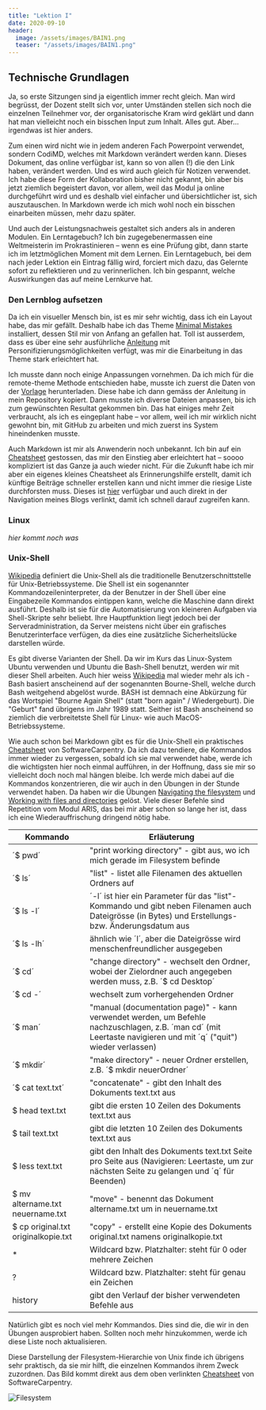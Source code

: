 ```yaml
---
title: "Lektion I"
date: 2020-09-10
header:
  image: /assets/images/BAIN1.png
  teaser: "/assets/images/BAIN1.png"
---
```


## Technische Grundlagen

Ja, so erste Sitzungen sind ja eigentlich immer recht gleich. Man wird begrüsst, der Dozent stellt sich vor, unter Umständen stellen sich noch die einzelnen Teilnehmer vor, der organisatorische Kram wird geklärt und dann hat man vielleicht noch ein bisschen Input zum Inhalt. Alles gut. Aber… irgendwas ist hier anders. 

Zum einen wird nicht wie in jedem anderen Fach Powerpoint verwendet, sondern CodiMD, welches mit Markdown verändert werden kann. Dieses Dokument, das online verfügbar ist, kann so von allen (!) die den Link haben, verändert werden. Und es wird auch gleich für Notizen verwendet. Ich habe diese Form der Kollaboration bisher nicht gekannt, bin aber bis jetzt ziemlich begeistert davon, vor allem, weil das Modul ja online durchgeführt wird und es deshalb viel einfacher und übersichtlicher ist, sich auszutauschen. In Markdown werde ich mich wohl noch ein bisschen einarbeiten müssen, mehr dazu später. 

Und auch der Leistungsnachweis gestaltet sich anders als in anderen Modulen. Ein Lerntagebuch? Ich bin zugegebenermassen eine Weltmeisterin im Prokrastinieren – wenn es eine Prüfung gibt, dann starte ich im letztmöglichen Moment mit dem Lernen. Ein Lerntagebuch, bei dem nach jeder Lektion ein Eintrag fällig wird, forciert mich dazu, das Gelernte sofort zu reflektieren und zu verinnerlichen. Ich bin gespannt, welche Auswirkungen das auf meine Lernkurve hat. 

### Den Lernblog aufsetzen
Da ich ein visueller Mensch bin, ist es mir sehr wichtig, dass ich ein Layout habe, das mir gefällt. Deshalb habe ich das Theme [Minimal Mistakes](https://mmistakes.github.io/minimal-mistakes/) installiert, dessen Stil mir von Anfang an gefallen hat. Toll ist ausserdem, dass es über eine sehr ausführliche [Anleitung]( https://mmistakes.github.io/minimal-mistakes/docs/quick-start-guide/) mit Personifizierungsmöglichkeiten verfügt, was mir die Einarbeitung in das Theme stark erleichtert hat. 

Ich musste dann noch einige Anpassungen vornehmen. Da ich mich für die remote-theme Methode entschieden habe, musste ich zuerst die Daten von der [Vorlage](https://github.com/mmistakes/mm-github-pages-starter) herunterladen. Diese habe ich dann gemäss der Anleitung in mein Repository kopiert. Dann musste ich diverse Dateien anpassen, bis ich zum gewünschten Resultat gekommen bin. Das hat einiges mehr Zeit verbraucht, als ich es eingeplant habe – vor allem, weil ich mir wirklich nicht gewohnt bin, mit GitHub zu arbeiten und mich zuerst ins System hineindenken musste.

Auch Markdown ist mir als Anwenderin noch unbekannt. Ich bin auf ein [Cheatsheet]( https://github.com/adam-p/markdown-here/wiki/Markdown-Cheatsheet) gestossen, das mir den Einstieg aber erleichtert hat – soooo kompliziert ist das Ganze ja auch wieder nicht. Für die Zukunft habe ich mir aber ein eigenes kleines Cheatsheet als Erinnerungshilfe erstellt, damit ich künftige Beiträge schneller erstellen kann und nicht immer die riesige Liste durchforsten muss. Dieses ist [hier](https://leabaechli.github.io/leagabriela/markdown/) verfügbar und auch direkt in der Navigation meines Blogs verlinkt, damit ich schnell darauf zugreifen kann. 

### Linux
*hier kommt noch was*

### Unix-Shell
[Wikipedia](https://de.wikipedia.org/wiki/Unix-Shell) definiert die Unix-Shell als die traditionelle Benutzerschnittstelle für Unix-Betriebssysteme. Die Shell ist ein sogenannter Kommandozeileninterpreter, da der Benutzer  in der Shell über eine Eingabezeile Kommandos eintippen kann, welche die Maschine dann direkt ausführt. Deshalb ist sie für die Automatisierung von kleineren Aufgaben via Shell-Skripte sehr beliebt. Ihre Hauptfunktion liegt jedoch bei der Serveradministration, da Server meistens nicht über ein grafisches Benutzerinterface verfügen, da dies eine zusätzliche Sicherheitslücke darstellen würde. 

Es gibt diverse Varianten der Shell. Da wir im Kurs das Linux-System Ubuntu verwenden und Ubuntu die Bash-Shell benutzt, werden wir mit dieser Shell arbeiten. Auch hier weiss [Wikipedia](https://de.wikipedia.org/wiki/Bash_(Shell)) mal wieder mehr als ich - Bash basiert anscheinend auf der sogenannten Bourne-Shell, welche durch Bash weitgehend abgelöst wurde. BASH ist demnach eine Abkürzung für das Wortspiel "Bourne Again Shell" (statt "born again" / Wiedergeburt). Die "Geburt" fand übrigens im Jahr 1989 statt. Seither ist Bash anscheinend so ziemlich die verbreitetste Shell für Linux- wie auch MacOS-Betriebssysteme. 

Wie auch schon bei Markdown gibt es für die Unix-Shell ein praktisches [Cheatsheet](https://swcarpentry.github.io/shell-novice/reference/) von SoftwareCarpentry. Da ich dazu tendiere, die Kommandos immer wieder zu vergessen, sobald ich sie mal verwendet habe, werde ich die wichtigsten hier noch einmal aufführen, in der Hoffnung, dass sie mir so vielleicht doch noch mal hängen bleibe. Ich werde mich dabei auf die Kommandos konzentrieren, die wir auch in den Übungen in der Stunde verwendet haben. Da haben wir die Übungen [Navigating the filesystem](https://librarycarpentry.org/lc-shell/02-navigating-the-filesystem/index.html) und [Working with files and directories](https://librarycarpentry.org/lc-shell/03-working-with-files-and-folders/index.html) gelöst. Viele dieser Befehle sind Repetition vom Modul ARIS, das bei mir aber schon so lange her ist, dass ich eine Wiederauffrischung dringend nötig habe. 

| Kommando | Erläuterung |
| -------- | ----------- | 
| ´$ pwd´  |"print working directory" - gibt aus, wo ich mich gerade im Filesystem befinde |
| ´$ ls´   |"list" - listet alle Filenamen des aktuellen Ordners auf |
|´$ ls -l´ |´-l´ ist hier ein Parameter für das "list"-Kommando und gibt neben Filenamen auch Dateigrösse (in Bytes) und Erstellungs- bzw. Änderungsdatum aus  |
|´$ ls -lh´|ähnlich wie ´l´, aber die Dateigrösse wird menschenfreundlicher ausgegeben |
|´$ cd´|"change directory" - wechselt den Ordner, wobei der Zielordner auch angegeben werden muss, z.B. ´$ cd Desktop´|
|´$ cd -´|wechselt zum vorhergehenden Ordner |
|´$ man´|"manual (documentation page)" - kann verwendet werden, um Befehle nachzuschlagen, z.B. ´man cd´ (mit Leertaste navigieren und mit ´q´ ("quit") wieder verlassen) |
|´$ mkdir´|"make directory" - neuer Ordner erstellen, z.B. ´$ mkdir neuerOrdner´|
|´$ cat text.txt´|"concatenate" - gibt den Inhalt des Dokuments text.txt aus|
|$ head text.txt|gibt die ersten 10 Zeilen des Dokuments text.txt aus|
|$ tail text.txt|gibt die letzten 10 Zeilen des Dokuments text.txt aus|
|$ less text.txt|gibt den Inhalt des Dokuments text.txt Seite pro Seite aus (Navigieren: Leertaste, um zur nächsten Seite zu gelangen und ´q´ für Beenden)|
|$ mv altername.txt neuername.txt|"move" - benennt das Dokument altername.txt um in neuername.txt|
|$ cp original.txt originalkopie.txt|"copy" - erstellt eine Kopie des Dokuments original.txt namens originalkopie.txt|
| * | Wildcard bzw. Platzhalter: steht für 0 oder mehrere Zeichen|
|? |Wildcard bzw. Platzhalter: steht für genau ein Zeichen|
|history|gibt den Verlauf der bisher verwendeten Befehle aus |

Natürlich gibt es noch viel mehr Kommandos. Dies sind die, die wir in den Übungen ausprobiert haben. Sollten noch mehr hinzukommen, werde ich diese Liste noch aktualisieren. 

Diese Darstellung der Filesystem-Hierarchie von Unix finde ich übrigens sehr praktisch, da sie mir hilft, die einzelnen Kommandos ihrem Zweck zuzordnen. Das Bild kommt direkt aus dem oben verlinkten [Cheatsheet](https://swcarpentry.github.io/shell-novice/reference/) von SoftwareCarpentry.

![Filesystem](https://swcarpentry.github.io/shell-novice/fig/standard-filesystem-hierarchy.svg "Unix-Filesystem-Hierarchie")
